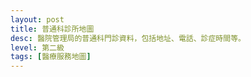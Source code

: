 ```yaml
---
layout: post
title: 普通科診所地圖
desc: 醫院管理局的普通科門診資料，包括地址、電話、診症時間等。
level: 第二級
tags: [醫療服務地圖]
---
```


<script src="https://cdnjs.cloudflare.com/ajax/libs/jquery/3.1.0/jquery.min.js"></script>
<script src="https://cdn.jsdelivr.net/npm/chrono-node@1.3.5/chrono.min.js"></script>
<!-- Google Maps API javascript -->

<!-- Import the visualization javascript -->
<script type="text/javascript" src="https://www.google.com/jsapi"></script>

<!-- Initialize visualization -->
<script type="text/javascript">
  google.load('visualization', '1', {});
</script>

<script type="text/javascript">

var tableid = '1gnDhfJHKfOMjOvq4teyuEZB8moCY6LAuDS7Rxhvk'; //the table id
var map;
var mapDiv;
var storedResponse;

/* INITIALIZE - initialize the map and geocoder */

function authenticated(){ google.maps.event.addDomListener(window, 'load', initialize); }

function initialize() {
  //make gviz request
  setData();
  mapDiv = document.getElementById('map_canvas');
  map = new google.maps.Map(mapDiv, {
    center: new google.maps.LatLng(22.38269281766774, 114.10987863448963), //the center lat and long
    zoom: 11, //zoom
    mapTypeId: google.maps.MapTypeId.ROADMAP //the map style
  });
   var viewport = document.querySelector("meta[name=viewport]");
   viewport.setAttribute('content', 'initial-scale=1.0, user-scalable=no');
   mapDiv.style.width = '100%';
   mapDiv.style.height = '500px';
  
}

/* GVIZ - get data from Fusion Tables */

function setData() {
  //create a viz query to send to Fusion Tables
  var query = new google.visualization.Query('https://www.google.com/fusiontables/gvizdata?tq=' + encodeURIComponent("SELECT * FROM 1gnDhfJHKfOMjOvq4teyuEZB8moCY6LAuDS7Rxhvk"));
  
  //set the callback function that will be called when the query returns
  query.send(getData);
}

//define callback function, this is called when the results are returned
function getData(response) {
  if (!response)
    return;
  storedResponse = response;

  //for more information on the response object, see the documentation
  //http://code.google.com/apis/visualization/documentation/reference.html#QueryResponse
  numRows = response.getDataTable().getNumberOfRows();
  numCols = response.getDataTable().getNumberOfColumns();
  //create an array of row values
  for (var i = 0; i < numRows; i++) {
    var row = [];
    for (var j = 0; j < numCols; j++) {
      row.push(response.getDataTable().getValue(i, j));
    }
    codeAddress(row);
  }


    if (navigator.geolocation) {
        navigator.geolocation.getCurrentPosition(changePosition, function(e){ });
    }
}

  function changePosition(position){

    if (position){
      map.setZoom(13);
      map.panTo(new google.maps.LatLng(position.coords.latitude, position.coords.longitude));
    }
    
  }
/* GEOCODING - geocode data in Fusion Tables, if the data is a String Address */

var lastWindow;

//geocode the address, and create a new marker and InfoWindow at the geocoded location
function codeAddress(row) {

  var coordinate = new google.maps.LatLng(row[9],row[10]);
  var time = JSON.parse(row[19]);
  
  //create the placeholder
  var marker = new google.maps.Marker({
      map: map, 
      position: coordinate,
      //this is where the magic happens!
    icon: {
        path: google.maps.SymbolPath.CIRCLE,
        scale: 5,
        fillColor: "#DDD",
        fillOpacity: 0.8,
        strokeWeight: 0.5
    },
  });
  console.log(row);
  
  //add a click listener to the marker to open an InfoWindow,
  google.maps.event.addListener(marker, 'click', function(event) {
    if(lastWindow) lastWindow.close(); //close the last window if it exists
    lastWindow = new google.maps.InfoWindow( {
      position: coordinate,
      content: row[1] //this is the row data, you can use HTML here for the content
    });
    lastWindow.open(map);
  });
  var data = checkOpen(time);
    if (data.open){
      marker.icon.fillColor = '#4CAF50'; // open
      marker.icon.strokeColor = '#1B5E20'; // open
    }else{
      marker.icon.fillColor = '#F44336'; // closed
      marker.icon.strokeColor = '#B71C1C'; // closed
    }
}

function checkOpen(result){
    var openTimeList = result[(new Date()).getDay()];
    for (i in openTimeList){
      if (openTimeList[i].start.hour<(new Date()).getHours() && openTimeList[i].end.hour>(new Date()).getHours())
        return {open:true};
      else if (openTimeList[i].start.hour==(new Date()).getHours() && openTimeList[i].start.minute<=(new Date()).getMinutes())
        return {open:true};
      else if (openTimeList[i].end.hour==(new Date()).getHours() && openTimeList[i].end.minute>=(new Date()).getMinutes())
        return {open:true, extra:'Closing Soon'};
    }
    return {open:false};
}

</script>
<script type="text/javascript" src="https://maps.google.com/maps/api/js?key=AIzaSyAm_dMcHD1az_PJ3HNyEH1A-ED-EvzUunE&callback=authenticated&v=3.exp"></script>
  <div id="map_canvas"></div>
